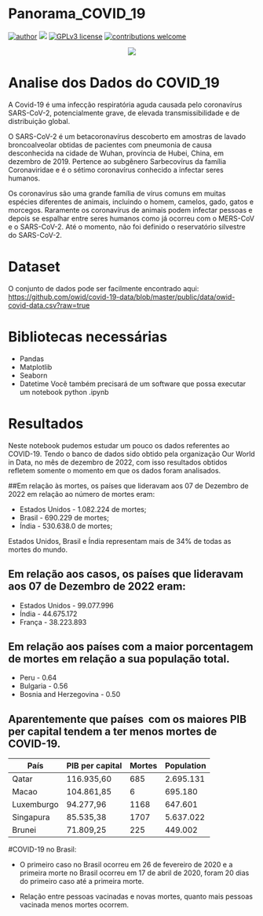 # Panorama_COVID_19
[![author](https://img.shields.io/badge/author-Wallison-red.svg)](https://www.linkedin.com/in/wallison-borges-48312516a/) [![](https://img.shields.io/badge/python-3.7+-blue.svg)](https://www.python.org/downloads/release/python-365/) [![GPLv3 license](https://img.shields.io/badge/License-GPLv3-blue.svg)](http://perso.crans.org/besson/LICENSE.html) [![contributions welcome](https://img.shields.io/badge/contributions-welcome-brightgreen.svg?style=flat)](https://github.com/IsWallison/Project_airbnb/issues)

<p align="center">
  <img src="virus-cells-floating-particles.jpg" >
</p>

# Analise dos Dados do COVID_19
A Covid-19 é uma infecção respiratória aguda causada pelo coronavírus SARS-CoV-2, potencialmente grave, de elevada transmissibilidade e de distribuição global.

O SARS-CoV-2 é um betacoronavírus descoberto em amostras de lavado broncoalveolar obtidas de pacientes com pneumonia de causa desconhecida na cidade de Wuhan, província de Hubei, China, em dezembro de 2019. Pertence ao subgênero Sarbecovírus da família Coronaviridae e é o sétimo coronavírus conhecido a infectar seres humanos.

Os coronavírus são uma grande família de vírus comuns em muitas espécies diferentes de animais, incluindo o homem, camelos, gado, gatos e morcegos. Raramente os coronavírus de animais podem infectar pessoas e depois se espalhar entre seres humanos como já ocorreu com o MERS-CoV e o SARS-CoV-2. Até o momento, não foi definido o reservatório silvestre do SARS-CoV-2.

# Dataset
O conjunto de dados pode ser facilmente encontrado aqui: https://github.com/owid/covid-19-data/blob/master/public/data/owid-covid-data.csv?raw=true

# Bibliotecas necessárias

* Pandas
* Matplotlib
* Seaborn 
* Datetime
Você também precisará de um software que possa executar um notebook python .ipynb




# Resultados

Neste notebook pudemos estudar um pouco os dados referentes ao COVID-19. Tendo o banco de dados sido obtido pela organização Our World in Data, no mês de dezembro de 2022, com isso resultados obtidos refletem somente o momento em que os dados foram analisados.


##Em relação às mortes, os países que lideravam aos 07 de Dezembro de 2022 em relação ao número de mortes eram: 

* Estados Unidos - 1.082.224 de mortes;
* Brasil - 690.229 de mortes;
* Índia - 530.638.0 de mortes;

Estados Unidos, Brasil e Índia representam mais de 34% de todas as mortes do mundo.


## Em relação aos casos, os países que lideravam aos 07 de Dezembro de 2022 eram:

* Estados Unidos - 99.077.996
* Índia - 44.675.172 
* França - 38.223.893



## Em relação aos países com a maior porcentagem de mortes em relação a sua população total.

* Peru - 0.64
* Bulgaria - 0.56
* Bosnia and Herzegovina - 0.50

## Aparentemente que países  com os maiores PIB per capital tendem a ter menos mortes de COVID-19.

  País  | PIB per capital | Mortes | Population
  ------------|-----------|-----------|-----------
  Qatar | 116.935,60 | 685 | 2.695.131
  Macao | 104.861,85 | 6 | 695.180
  Luxemburgo | 94.277,96 | 1168 | 647.601
  Singapura| 85.535,38 | 1707 | 5.637.022
  Brunei | 71.809,25 | 225 | 449.002

#COVID-19 no Brasil:

* O primeiro caso no Brasil ocorreu em 26 de fevereiro de 2020 e a primeira morte no Brasil ocorreu em 17 de abril de 2020, foram 20 dias do primeiro caso até a primeira morte.

* Relação entre pessoas vacinadas e novas mortes, quanto mais pessoas vacinada menos mortes ocorrem.
